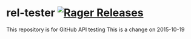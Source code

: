 # rel-tester [![Rager Releases](http://rager.io/badge.svg)](http://rager.io/projects/search?badge=1&query=https://github.com/blachniet/rel-tester)
This repository is for GitHub API testing
This is a change on 2015-10-19
